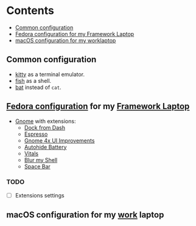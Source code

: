 # Contents

- [Common configuration](#common-configuration)
- [Fedora configuration for my Framework Laptop](#fedora-configuration-for-my-framework-laptop)
- [macOS configuration for my worklaptop](#macos-configuration-for-my-work-laptop)

## Common configuration

- [kitty](https://sw.kovidgoyal.net/kitty/) as a terminal emulator.
- [fish](https://fishshell.com/) as a shell.
- [bat](https://github.com/sharkdp/bat) instead of `cat`.

## [Fedora configuration](doc/fedora.org) for my [Framework Laptop](https://frame.work)

- [Gnome](https://www.gnome.org/) with extensions:
  - [Dock from Dash](https://extensions.gnome.org/extension/4703/dock-from-dash/)
  - [Espresso](https://extensions.gnome.org/extension/4135/espresso/)
  - [Gnome 4x UI Improvements](https://extensions.gnome.org/extension/4158/gnome-40-ui-improvements/)
  - [Autohide Battery](https://extensions.gnome.org/extension/595/autohide-battery/)
  - [Vitals](https://extensions.gnome.org/extension/1460/vitals/)
  - [Blur my Shell](https://extensions.gnome.org/extension/3193/blur-my-shell/)
  - [Space Bar](https://extensions.gnome.org/extension/5090/space-bar/)

### TODO

- [ ] Extensions settings

## macOS configuration for my [work](https://about.gitlab.com/) laptop
